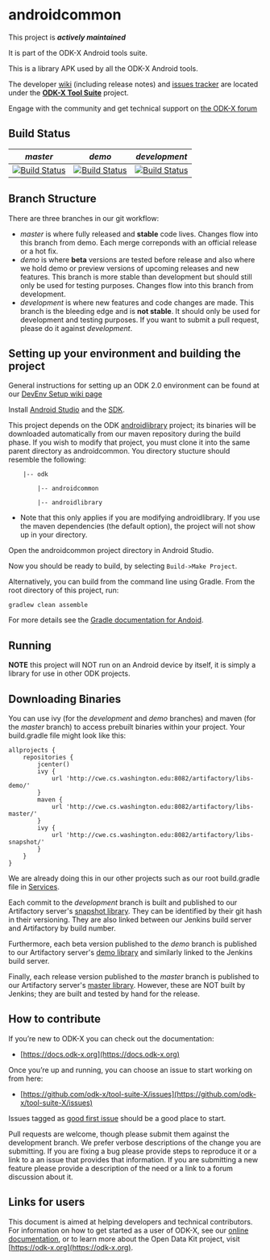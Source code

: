 # androidcommon

This project is __*actively maintained*__

It is part of the ODK-X Android tools suite.

This is a library APK used by all the ODK-X Android tools.

The developer [wiki](https://github.com/odk-x/tool-suite-X/wiki) (including release notes) and
[issues tracker](https://github.com/odk-x/tool-suite-X/issues) are located under
the [**ODK-X Tool Suite**](https://github.com/odk-x) project.

Engage with the community and get technical support on [the ODK-X forum](https://forum.odk-x.org)


## Build Status

*master* | *demo* | *development*
-------- | ------ | -------------
[![Build Status](http://cwe.cs.washington.edu:8081/buildStatus/icon?job=master-androidcommon)](http://cwe.cs.washington.edu:8081/view/ODK%20Full%20Release/job/master-androidcommon/) | [![Build Status](http://cwe.cs.washington.edu:8081/buildStatus/icon?job=demo-androidcommon)](http://cwe.cs.washington.edu:8081/view/ODK%20Soft%20Release/job/demo-androidcommon/) | [![Build Status](http://cwe.cs.washington.edu:8081/buildStatus/icon?job=androidcommon)](http://cwe.cs.washington.edu:8081/job/androidcommon/)

## Branch Structure

There are three branches in our git workflow:
* *master* is where fully released and **stable** code lives. Changes flow into this branch from demo. Each merge correponds with an official release or a hot fix.
* *demo* is where **beta** versions are tested before release and also where we hold demo or preview versions of upcoming releases and new features. This branch is more stable than development but should still only be used for testing purposes. Changes flow into this branch from development.
* *development* is where new features and code changes are made. This branch is the bleeding edge and is **not stable**. It should only be used for development and testing purposes. If you want to submit a pull request, please do it against *development*.

## Setting up your environment and building the project

General instructions for setting up an ODK 2.0 environment can be found at our [DevEnv Setup wiki page](https://github.com/opendatakit/opendatakit/wiki/DevEnv-Setup)

Install [Android Studio](http://developer.android.com/tools/studio/index.html) and the [SDK](http://developer.android.com/sdk/index.html#Other).

This project depends on the ODK [androidlibrary](https://github.com/opendatakit/androidlibrary) project; its binaries will be downloaded automatically from our maven repository during the build phase. If you wish to modify that project, you must clone it into the same parent directory as androidcommon. You directory stucture should resemble the following:

        |-- odk

            |-- androidcommon

            |-- androidlibrary


  * Note that this only applies if you are modifying androidlibrary. If you use the maven dependencies (the default option), the project will not show up in your directory. 

Open the androidcommon project directory in Android Studio.

Now you should be ready to build, by selecting `Build->Make Project`.

Alternatively, you can build from the command line using Gradle. From the root directory of this project, run:

`gradlew clean assemble`

For more details see the [Gradle documentation for Andoid](https://guides.gradle.org/building-android-apps/).

## Running

**NOTE** this project will NOT run on an Android device by itself, it is simply a library for use in other ODK projects.

## Downloading Binaries

You can use ivy (for the *development* and *demo* branches) and maven (for the *master* branch) to access prebuilt binaries within your project. Your build.gradle file might look like this:
```
allprojects {
    repositories {
        jcenter()
        ivy {
            url 'http://cwe.cs.washington.edu:8082/artifactory/libs-demo/'
        }
        maven {
            url 'http://cwe.cs.washington.edu:8082/artifactory/libs-master/'
        }
        ivy {
            url 'http://cwe.cs.washington.edu:8082/artifactory/libs-snapshot/'
        }
    }
}

```

We are already doing this in our other projects such as our root build.gradle file in [Services](https://github.com/opendatakit/services/blob/master/build.gradle). 

Each commit to the *development* branch is built and published to our Artifactory server's [snapshot library](http://cwe.cs.washington.edu:8082/artifactory/webapp/builds/androidcommon/?2). They can be identified by their git hash in their versioning. They are also linked between our Jenkins build server and Artifactory by build number. 

Furthermore, each beta version published to the *demo* branch is published to our Artifactory server's [demo library](http://cwe.cs.washington.edu:8082/artifactory/webapp/builds/demo-androidcommon/?4) and similarly linked to the Jenkins build server.

Finally, each release version published to the *master* branch is published to our Artifactory server's [master library](http://cwe:8082/artifactory/webapp/browserepo.html?2). However, these are NOT built by Jenkins; they are built and tested by hand for the release.


## How to contribute
If you’re new to ODK-X you can check out the documentation:
- [https://docs.odk-x.org](https://docs.odk-x.org)

Once you’re up and running, you can choose an issue to start working on from here: 
- [https://github.com/odk-x/tool-suite-X/issues](https://github.com/odk-x/tool-suite-X/issues)

Issues tagged as [good first issue](https://github.com/odk-x/tool-suite-X/issues?q=is%3Aissue+is%3Aopen+label%3A%22good+first+issue%22) should be a good place to start.

Pull requests are welcome, though please submit them against the development branch. We prefer verbose descriptions of the change you are submitting. If you are fixing a bug please provide steps to reproduce it or a link to a an issue that provides that information. If you are submitting a new feature please provide a description of the need or a link to a forum discussion about it. 

## Links for users
This document is aimed at helping developers and technical contributors. For information on how to get started as a user of ODK-X, see our [online documentation](https://docs.odk-x.org), or to learn more about the Open Data Kit project, visit [https://odk-x.org](https://odk-x.org).

